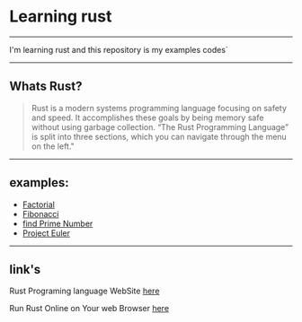 # Learning rust

---

I'm learning rust and this repository is my examples codes`

---

## Whats Rust?

> Rust is a modern systems programming language focusing on safety and speed.
> It accomplishes these goals by being memory safe without using garbage collection.
> “The Rust Programming Language” is split into three sections, which you can navigate through the menu on the left."

---

## examples:

- [Factorial](/examples/Factorial/factorial.rs)
- [Fibonacci](examples/Fibonacci/fibonacci.rs)
- [find Prime Number](/examples/is_prime/is_prime.rs)
- [Project Euler](/Project%20Euler/)

---

## link's

Rust Programing language WebSite [here](https://rust-lang.org)

Run Rust Online on Your web Browser [here](https://play.rust-lang.org/)
